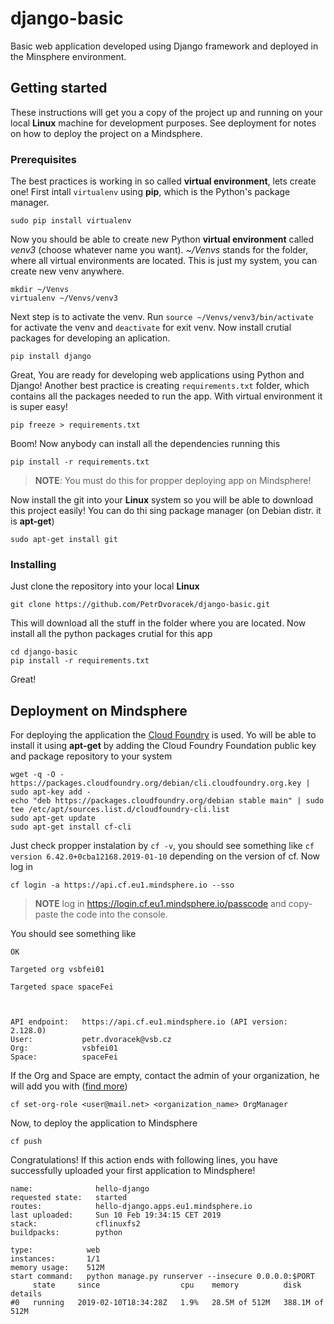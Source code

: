 # django-basic
Basic web application developed using Django framework and deployed in the Minsphere environment.

## Getting started

These instructions will get you a copy of the project up and running on your local **Linux** machine for development purposes. See deployment for notes on how to deploy the project on a Mindsphere.

### Prerequisites

The best practices is working in so called **virtual environment**, lets create one! First intall `virtualenv` using **pip**, which is the Python's package manager.
```
sudo pip install virtualenv
```
Now you should be able to create new Python **virtual environment** called *venv3* (choose whatever name you want). *~/Venvs* stands for the folder, where all virtual environments are located. This is just my system, you can create new venv anywhere.
```
mkdir ~/Venvs
virtualenv ~/Venvs/venv3
```
Next step is to activate the venv. Run `source ~/Venvs/venv3/bin/activate` for activate the venv and `deactivate` for exit venv.
Now install crutial packages for developing an aplication.

```
pip install django
```

Great, You are ready for developing web applications using Python and Django!
Another best practice is creating `requirements.txt` folder, which contains all the packages needed to run the app. With virtual environment it is super easy! 

```
pip freeze > requirements.txt
```

Boom! Now anybody can install all the dependencies running this 

```
pip install -r requirements.txt
```

>**NOTE**: You must do this for propper deploying app on Mindsphere!

Now install the git into your **Linux** system so you will be able to download this project easily! You can do thi sing package manager (on Debian distr. it is **apt-get**)

```
sudo apt-get install git
```

### Installing

Just clone the repository into your local **Linux**

```
git clone https://github.com/PetrDvoracek/django-basic.git 
```

This will download all the stuff in the folder where you are located. Now install all the python packages crutial for this app

```
cd django-basic
pip install -r requirements.txt
```
Great! 


## Deployment on Mindsphere

For deploying the application the [Cloud Foundry](https://www.cloudfoundry.org/) is used. Yo will be able to install it using **apt-get** by adding the Cloud Foundry Foundation public key and package repository to your system

```
wget -q -O - https://packages.cloudfoundry.org/debian/cli.cloudfoundry.org.key | sudo apt-key add -
echo "deb https://packages.cloudfoundry.org/debian stable main" | sudo tee /etc/apt/sources.list.d/cloudfoundry-cli.list
sudo apt-get update
sudo apt-get install cf-cli
```
Just check propper instalation by `cf -v`, you should see something like `cf version 6.42.0+0cba12168.2019-01-10` depending 
on the version of cf. Now log in
```
cf login -a https://api.cf.eu1.mindsphere.io --sso
```
>**NOTE** log in https://login.cf.eu1.mindsphere.io/passcode and copy-paste the code into the console.

You should see something like
```
OK

Targeted org vsbfei01

Targeted space spaceFei


                
API endpoint:   https://api.cf.eu1.mindsphere.io (API version: 2.128.0)
User:           petr.dvoracek@vsb.cz
Org:            vsbfei01
Space:          spaceFei
```
If the Org and Space are empty, contact the admin of your organization, he will add you with ([find more](https://docs.cloudfoundry.org/adminguide/cli-user-management.html))
```
cf set-org-role <user@mail.net> <organization_name> OrgManager
```
Now, to deploy the application to Mindsphere 
```
cf push
```
Congratulations! If this action ends with following lines, you have successfully uploaded your first application to Mindsphere!
```
name:              hello-django
requested state:   started
routes:            hello-django.apps.eu1.mindsphere.io
last uploaded:     Sun 10 Feb 19:34:15 CET 2019
stack:             cflinuxfs2
buildpacks:        python

type:            web
instances:       1/1
memory usage:    512M
start command:   python manage.py runserver --insecure 0.0.0.0:$PORT
     state     since                  cpu    memory          disk             details
#0   running   2019-02-10T18:34:28Z   1.9%   28.5M of 512M   388.1M of 512M   
```
